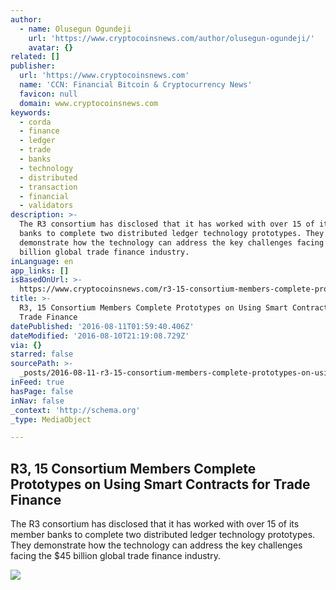 ```yaml
---
author:
  - name: Olusegun Ogundeji
    url: 'https://www.cryptocoinsnews.com/author/olusegun-ogundeji/'
    avatar: {}
related: []
publisher:
  url: 'https://www.cryptocoinsnews.com'
  name: 'CCN: Financial Bitcoin & Cryptocurrency News'
  favicon: null
  domain: www.cryptocoinsnews.com
keywords:
  - corda
  - finance
  - ledger
  - trade
  - banks
  - technology
  - distributed
  - transaction
  - financial
  - validators
description: >-
  The R3 consortium has disclosed that it has worked with over 15 of its member
  banks to complete two distributed ledger technology prototypes. They
  demonstrate how the technology can address the key challenges facing the $45
  billion global trade finance industry.
inLanguage: en
app_links: []
isBasedOnUrl: >-
  https://www.cryptocoinsnews.com/r3-15-consortium-members-complete-prototypes-on-using-smart-contracts-for-trade-finance/
title: >-
  R3, 15 Consortium Members Complete Prototypes on Using Smart Contracts for
  Trade Finance
datePublished: '2016-08-11T01:59:40.406Z'
dateModified: '2016-08-10T21:19:08.729Z'
via: {}
starred: false
sourcePath: >-
  _posts/2016-08-11-r3-15-consortium-members-complete-prototypes-on-using-smart.md
inFeed: true
hasPage: false
inNav: false
_context: 'http://schema.org'
_type: MediaObject

---
```

<article style=""><h1>R3, 15 Consortium Members Complete Prototypes on Using Smart Contracts for Trade Finance</h1><p>The R3 consortium has disclosed that it has worked with over 15 of its member banks to complete two distributed ledger technology prototypes. They demonstrate how the technology can address the key challenges facing the $45 billion global trade finance industry.</p><img src="https://www.cryptocoinsnews.com/wp-content/uploads/2016/08/R3-15-Consortium-Members-Complete-Prototypes-on-Using-Smart-Contracts-for-Trade-Finance.jpg" /></article>